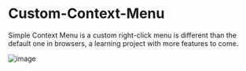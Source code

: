 # Custom-Context-Menu
Simple Context Menu is a custom right-click menu is different than the default one in browsers, a learning project with more features to come.

![image](https://user-images.githubusercontent.com/76709894/122222105-9ab93500-ceba-11eb-928b-7cb3ee293e83.png)
